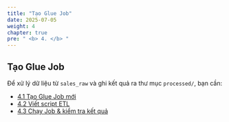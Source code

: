 ```yaml
---
title: "Tạo Glue Job"
date: 2025-07-05
weight: 4
chapter: true
pre: " <b> 4. </b> "
---
```


## Tạo Glue Job

Để xử lý dữ liệu từ `sales_raw` và ghi kết quả ra thư mục `processed/`, bạn cần:

- [4.1 Tạo Glue Job mới](./4.1-create-new-job)
- [4.2 Viết script ETL](./4.2-write-etl-script)
- [4.3 Chạy Job & kiểm tra kết quả](./4.3-run-and-verify)